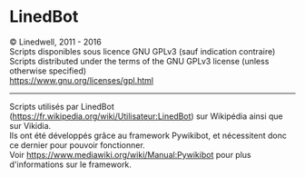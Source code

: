 LinedBot
========
© Linedwell, 2011 - 2016<br />
Scripts disponibles sous licence GNU GPLv3 (sauf indication contraire)<br />
Scripts distributed under the terms of the GNU GPLv3 license (unless otherwise specified)<br />
https://www.gnu.org/licenses/gpl.html

---------
Scripts utilisés par LinedBot (https://fr.wikipedia.org/wiki/Utilisateur:LinedBot) sur Wikipédia ainsi que sur Vikidia.<br />
Ils ont été développés grâce au framework Pywikibot, et nécessitent donc ce dernier pour pouvoir fonctionner.<br />
Voir https://www.mediawiki.org/wiki/Manual:Pywikibot pour plus d'informations sur le framework.
